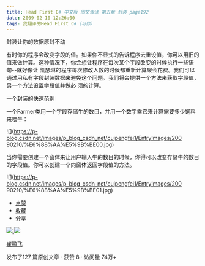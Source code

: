 ```yaml
---
title: Head First C# 中文版 图文皆译 第五章 封装 page192
date: 2009-02-10 12:26:00
tags: 我翻译的Head First C#（习作）
---
```

封装让你的数据原封不动

有时你的程序会改变字段的值。如果你不显式的告诉程序去重设值，你可以用旧的值来做计算。这种情况下，你会想让程序在每次某个字段改变的时候执行一些语句--就好像让
凯瑟琳的程序每次修改人数的时候都重新计算聚会花费。我们可以通过用私有字段封装数据来避免这个问题。我们将会提供一个方法来获取字段值，另一个方法设置字段值并做必
须的计算。

一个封装的快速范例

一个Farmer类用一个字段存储牛的数目，并用一个数字乘它来计算需要多少饲料来喂牛：

![](https://p-blog.csdn.net/images/p_blog_csdn_net/cuipengfei1/EntryImages/200
90210/%E6%88%AA%E5%9B%BE00.jpg)

当你需要创建一个窗体来让用户输入牛的数目的时候，你得可以改变存储牛的数目的字段值。你可以创建一个向窗体返回字段值的方法。

![](https://p-blog.csdn.net/images/p_blog_csdn_net/cuipengfei1/EntryImages/200
90210/%E6%88%AA%E5%9B%BE01.jpg)

  * [ 点赞  ](javascript:;)
  * [ 收藏  ](javascript:;)
  * [ 分享 ](javascript:;)

[ ![](https://profile.csdnimg.cn/5/2/5/3_cuipengfei1)
![](https://g.csdnimg.cn/static/user-reg-year/1x/11.png)
](https://blog.csdn.net/cuipengfei1)

[ 崔鹏飞 ](https://blog.csdn.net/cuipengfei1)

发布了127 篇原创文章  ·  获赞 8  ·  访问量 74万+

